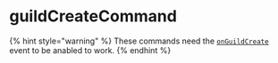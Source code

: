 # guildCreateCommand

{% hint style="warning" %}
These commands need the [`onGuildCreate`](../guides/client-events.md) event to be anabled to work.
{% endhint %}

